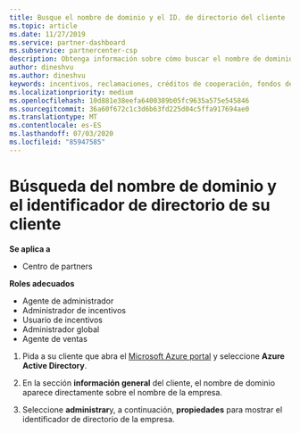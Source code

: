 ```yaml
---
title: Busque el nombre de dominio y el ID. de directorio del cliente | Centro de Partners
ms.topic: article
ms.date: 11/27/2019
ms.service: partner-dashboard
ms.subservice: partnercenter-csp
description: Obtenga información sobre cómo buscar el nombre de dominio y el ID. de directorio del cliente al enviar una demanda.
author: dineshvu
ms.author: dineshvu
keywords: incentivos, reclamaciones, créditos de cooperación, fondos de cooperación, OSA, ISV, Asociación de ingresos, nombre de dominio, ID. de directorio
ms.localizationpriority: medium
ms.openlocfilehash: 10d881e38eefa6400389b05fc9635a575e545846
ms.sourcegitcommit: 36a60f672c1c3d6b63fd225d04c5ffa917694ae0
ms.translationtype: MT
ms.contentlocale: es-ES
ms.lasthandoff: 07/03/2020
ms.locfileid: "85947585"
---
```

# <a name="find-your-customers-domain-name-and-directory-id"></a>Búsqueda del nombre de dominio y el identificador de directorio de su cliente

**Se aplica a**

- Centro de partners

**Roles adecuados**

- Agente de administrador
- Administrador de incentivos
- Usuario de incentivos
- Administrador global
- Agente de ventas

1.  Pida a su cliente que abra el [Microsoft Azure portal](https://ms.portal.azure.com/#home) y seleccione **Azure Active Directory**. 

2.  En la sección **información general** del cliente, el nombre de dominio aparece directamente sobre el nombre de la empresa.  

3.  Seleccione **administrar**y, a continuación, **propiedades** para mostrar el identificador de directorio de la empresa.
